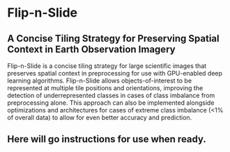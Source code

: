 # Flip-n-Slide
## A Concise Tiling Strategy for Preserving Spatial Context in Earth Observation Imagery 

Flip-n-Slide is a concise tiling strategy for large scientific images that preserves spatial context in preprocessing for use with GPU-enabled deep learning algorithms. Flip-n-Slide allows objects-of-interest to be represented at multiple tile positions and orientations, improving the detection of underrepresented classes in cases of class imbalance from preprocessing alone. This approach can also be implemented alongside optimizations and architectures for cases of extreme class imbalance (<1% of overall data) to allow for even better accuracy and prediction.

## Here will go instructions for use when ready.
